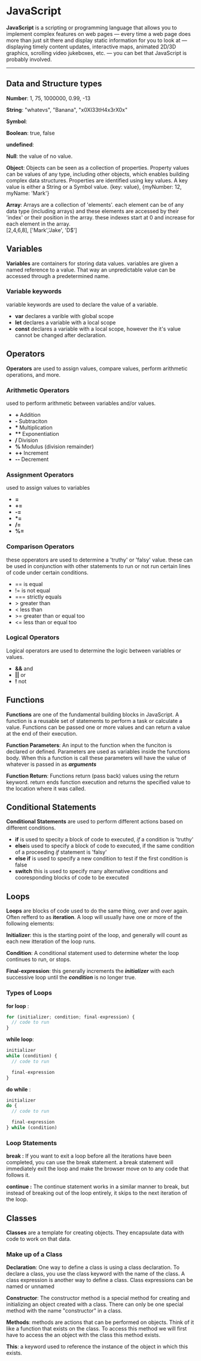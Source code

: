 # JavaScript

**JavaScript** is a scripting or programming language that allows you to implement complex features on web pages — every time a web page does more than just sit there and display static information for you to look at — displaying timely content updates, interactive maps, animated 2D/3D graphics, scrolling video jukeboxes, etc. — you can bet that JavaScript is probably involved. 
<hr>


## Data and Structure types

**Number**: 1, 75, 1000000, 0.99, -13

**String**: "whatevs", "Banana", "x0Xl33tH4x3rX0x"

**Symbol**: 

**Boolean**: true, false

**undefined**: 

**Null**: the value of no value. 

**Object**: Objects can be seen as a collection of properties.  Property values can be values of any type, including other objects, which enables building complex data structures. Properties are identified using key values. A key value is either a String or a Symbol value.
{key: value}, 
{myNumber: 12, myName: 'Mark'}

**Array**: Arrays are a collection of 'elements'. each element can be of any data type (including arrays) and these elements are accessed by their 'index' or their position in the array.  these indexes start at 0 and increase for each element in the array.  
[2,4,6,8], ['Mark','Jake', 'D$']

## Variables
 
 **Variables** are containers for storing data values.  variables are given a named reference to a value. That way an unpredictable value can be accessed through a predetermined name.

### Variable keywords
variable keywords are used to declare the value of a variable.
<ul>
<li><b>var</b> declares a varible with global scope</li>
<li><b>let</b> declares a variable with a local scope</li>
<li><b>const</b> declares a variable with a local scope, however the it's value cannot be changed after declaration.</li>
</ul>

## Operators

**Operators** are used to assign values, compare values, perform arithmetic operations, and more. 

### Arithmetic Operators
used to perform arithmetic between variables and/or values.

<ul>
<li><b>+  </b>Addition</li>
<li><b>- </b>Subtraciton</li>
<li><b>* </b>Multiplication</li>
<li><b>** </b>Exponentiation</li>
<li><b>/ </b>Division</li>
<li><b>% </b>Modulus (division remainder)</li>
<li><b>++ </b>Increment</li>
<li><b>-- </b>Decrement</li>
</ul>


### Assignment Operators
used to assign values to variables

<ul>
<li><b>= </b></li>
<li><b>+= </b></li>
<li><b>-=</b></li>
<li><b>*=</b></li>
<li><b>/=</b></li>
<li><b>%=</b></li>
</ul>

### Comparison Operators

these opperators are used to determine a 'truthy' or 'falsy' value.  these can be used in conjunction with other statements to run or not run certain lines of code under certain conditions.
<ul>
<li>== is equal</li>
<li>!= is not equal</li>
<li>=== strictly equals</li>
<li>> greater than</li>
<li>< less than</li>
<li>>= greater than or equal too</li>
<li><= less than or equal too</li>
</ul>

### Logical Operators
Logical operators are used to determine the logic between variables or values.

<ul>
<li><b>&&</b> and</li>
<li><b>||</b> or</li>
<li><b>!</b> not</li>
</ul>

## Functions 

**Functions** are one of the fundamental building blocks in JavaScript. A function is a reusable set of statements to perform a task or calculate a value. Functions can be passed one or more values and can return a value at the end of their execution. 

**Function Parameters**: An input to the function when the funciton is declared or defined.  Parameters are used as variables inside the functions body.  When this a function is call these parameters will have the value of whatever is passed in as ***arguments***

**Function Return**: Functions return (pass back) values using the return keyword. return ends function execution and returns the specified value to the location where it was called.

## Conditional Statements

**Conditional Statements**  are used to perform different actions based on different conditions. 

<ul>
<li><b>if</b> is used to specity a block of code to executed, <i>if</i> a condition is 'truthy' </li>
<li><b>else</b>is used to specify a block of code to executed, if the same condition of a proceeding <i>if</i> statement is 'falsy'</li>
<li><b>else if</b> is used to specify a new condition to test if the first condition is false</li>
<li><b>switch</b> this is used to specify many alternative conditions and cooresponding blocks of code to be executed</li>
</ul>


## Loops

**Loops** are blocks of code used to do the same thing, over and over again.  Often refferd to as **iteration**.  A loop will usually have one or more of the following elements:

**Initializer**: this is the starting point of the loop, and generally will count as each new itteration of the loop runs.

**Condition**: A conditional statement used to determine wheter the loop continues to run, or stops.

**Final-expression**: this generally increments the ***initializer*** with each successive loop until the ***condition*** is no longer true.

### Types of Loops

**for loop** :

```js
for (initializer; condition; final-expression) {
  // code to run
}
```

**while loop**:

```js
initializer
while (condition) {
  // code to run

  final-expression
}
```

**do while** :

```js
initializer
do {
  // code to run

  final-expression
} while (condition)
```

### Loop Statements

**break :** If you want to exit a loop before all the iterations have been completed, you can use the break statement. a break statement will immediately exit the loop and make the browser move on to any code that follows it.

**continue :** The continue statement works in a similar manner to break, but instead of breaking out of the loop entirely, it skips to the next iteration of the loop.


## Classes

**Classes** are a template for creating objects. They encapsulate data with code to work on that data.

### Make up of a Class

**Declaration**: One way to define a class is using a class declaration. To declare a class, you use the class keyword with the name of the class.  A class expression is another way to define a class. Class expressions can be named or unnamed

**Constructor**: The constructor method is a special method for creating and initializing an object created with a class. There can only be one special method with the name "constructor" in a class.

**Methods**: methods are actions that can be performed on objects.  Think of it like a function that exists on the class.  To access this method we will first have to access the an object with the class this method exists.

**This**: a keyword used to reference the instance of the object in which this exists.
